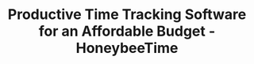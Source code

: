 ---
layout: features_page
title: "Time Tracking"
permalink: /time-tracking/
page_header_image: "/assets/images/page_header_2.jpg"


#SEO
description: "Track your working time with smart automated features at an affordable price."
title: "Productive Time Tracking Software for an Affordable Budget - HoneybeeTime"

# Slider
slider:
  - image: "/assets/images/time_tracking/hero.webp"
    h1: "Track Your Working Time with <br><span>HoneybeeTime.</span>"
    description: "Accurately tracking your real-time working data may become more difficult as your organization expands. You must be aware of the activities and projects being undertaken by yourself and your staff. This is especially true for companies that employ remote workers, freelancers who work from any place in the world at any time, and teams made up of contractors or staff who spend their days in front of a computer."
    text: "No more worries! HoneybeeTime makes it simple for corporate employees and freelancers to track their work time."

# Workflow
workflow:
  heading: "The straightforward and user-friendly time-tracking tool, HoneybeeTime makes time-tracking and project management simple"
  # text: "When unknow printer took a gallery of type and scramblted it to make a type specimen book"
  list:
    - image: "/assets/images/time_tracking/s1.webp"
      icon: "/assets/images/time_tracking/i1.webp"
      name: "Tracking working hours"
      text: "Track your every working second spent on each project and task. Just simply click the HoneybeeTime clock under the relevant project and task."
    - image: "/assets/images/time_tracking/s2.webp"
      icon: "/assets/images/time_tracking/i2.webp"
      name: "Automated Timesheets"
      text: "Automatically create timesheets based on the time you tracked. You can see a detailed report of your working time, project, and tasks of thtracked time."
    - image: "/assets/images/time_tracking/s3.webp"
      icon: "/assets/images/time_tracking/i3.webp"
      name: "Enter missing time manually"
      text: "If you forget to click the time clock, don’t worry. To ensure that all time worked is recorded, you can manually input time entries using our      timetracking software."
    - image: "/assets/images/time_tracking/s4.webp"
      icon: "/assets/images/time_tracking/i4.webp"
      name: "Time tracking app for any device"
      text: "Time tracking app for any device You can track your time by downloading the time tracking app to any device. HoneybeeTime supportsWindows, MLinux, Android, or iOS."

# Hire us:
hire_us:
  heading: "Try HoneybeeTime free for 14 days"
  description: "Track Your Every Working Second Easily "
  button:
    link: "/contact/"
    name: "Try"

# Contact Form
form:
  heading: "Send us a message"
  description: "When unknow printer took a gallery of type and scramblted it to make a type specimen book"
---